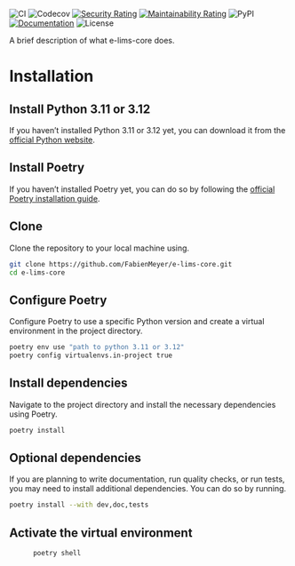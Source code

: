 ![CI](https://github.com/FabienMeyer/e-lims-core/actions/workflows/ci.yml/badge.svg)
![Codecov](https://img.shields.io/codecov/c/github/FabienMeyer/e-lims-core)
[![Security Rating](https://sonarcloud.io/api/project_badges/measure?project=FabienMeyer_e-lims-core&metric=security_rating)](https://sonarcloud.io/summary/new_code?id=FabienMeyer_e-lims-core)
[![Maintainability Rating](https://sonarcloud.io/api/project_badges/measure?project=FabienMeyer_e-lims-core&metric=sqale_rating)](https://sonarcloud.io/summary/new_code?id=FabienMeyer_e-lims-core)
![PyPI](https://img.shields.io/pypi/v/e-lims-core.svg)
[![Documentation](https://img.shields.io/badge/GitHub-Pages-blue)](https://fabienmeyer.github.io/e-lims-core/)
![License](https://img.shields.io/github/license/FabienMeyer/e-lims-core)

A brief description of what e-lims-core does.

# Installation

## Install Python 3.11 or 3.12
If you haven’t installed Python 3.11 or 3.12 yet, you can download it from the [official Python website](https://www.python.org/downloads/).

## Install Poetry
If you haven’t installed Poetry yet, you can do so by following the [official Poetry installation guide](https://python-poetry.org/docs/#installation).

## Clone
Clone the repository to your local machine using.

``` bash
git clone https://github.com/FabienMeyer/e-lims-core.git
cd e-lims-core
```

## Configure Poetry
Configure Poetry to use a specific Python version and create a virtual environment in the project directory.
   
   ``` bash
   poetry env use "path to python 3.11 or 3.12"
   poetry config virtualenvs.in-project true
   ```

## Install dependencies
Navigate to the project directory and install the necessary dependencies using Poetry.

``` bash
poetry install
```

## Optional dependencies
If you are planning to write documentation, run quality checks, or run tests, you may need to install additional dependencies. You can do so by running.

``` bash
poetry install --with dev,doc,tests
```

## Activate the virtual environment

``` bash
      poetry shell
```